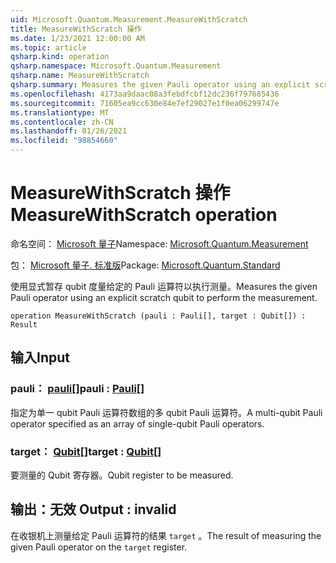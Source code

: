 ```yaml
---
uid: Microsoft.Quantum.Measurement.MeasureWithScratch
title: MeasureWithScratch 操作
ms.date: 1/23/2021 12:00:00 AM
ms.topic: article
qsharp.kind: operation
qsharp.namespace: Microsoft.Quantum.Measurement
qsharp.name: MeasureWithScratch
qsharp.summary: Measures the given Pauli operator using an explicit scratch qubit to perform the measurement.
ms.openlocfilehash: 4173aa9daac08a3febdfcbf12dc236f797685436
ms.sourcegitcommit: 71605ea9cc630e84e7ef29027e1f0ea06299747e
ms.translationtype: MT
ms.contentlocale: zh-CN
ms.lasthandoff: 01/26/2021
ms.locfileid: "98854660"
---
```

# <a name="measurewithscratch-operation"></a><span data-ttu-id="08966-102">MeasureWithScratch 操作</span><span class="sxs-lookup"><span data-stu-id="08966-102">MeasureWithScratch operation</span></span>

<span data-ttu-id="08966-103">命名空间： [Microsoft 量子](xref:Microsoft.Quantum.Measurement)</span><span class="sxs-lookup"><span data-stu-id="08966-103">Namespace: [Microsoft.Quantum.Measurement](xref:Microsoft.Quantum.Measurement)</span></span>

<span data-ttu-id="08966-104">包： [Microsoft 量子. 标准版](https://nuget.org/packages/Microsoft.Quantum.Standard)</span><span class="sxs-lookup"><span data-stu-id="08966-104">Package: [Microsoft.Quantum.Standard](https://nuget.org/packages/Microsoft.Quantum.Standard)</span></span>


<span data-ttu-id="08966-105">使用显式暂存 qubit 度量给定的 Pauli 运算符以执行测量。</span><span class="sxs-lookup"><span data-stu-id="08966-105">Measures the given Pauli operator using an explicit scratch qubit to perform the measurement.</span></span>

```qsharp
operation MeasureWithScratch (pauli : Pauli[], target : Qubit[]) : Result
```


## <a name="input"></a><span data-ttu-id="08966-106">输入</span><span class="sxs-lookup"><span data-stu-id="08966-106">Input</span></span>

### <a name="pauli--pauli"></a><span data-ttu-id="08966-107">pauli： [pauli](xref:microsoft.quantum.lang-ref.pauli)[]</span><span class="sxs-lookup"><span data-stu-id="08966-107">pauli : [Pauli](xref:microsoft.quantum.lang-ref.pauli)[]</span></span>

<span data-ttu-id="08966-108">指定为单一 qubit Pauli 运算符数组的多 qubit Pauli 运算符。</span><span class="sxs-lookup"><span data-stu-id="08966-108">A multi-qubit Pauli operator specified as an array of single-qubit Pauli operators.</span></span>


### <a name="target--qubit"></a><span data-ttu-id="08966-109">target： [Qubit](xref:microsoft.quantum.lang-ref.qubit)[]</span><span class="sxs-lookup"><span data-stu-id="08966-109">target : [Qubit](xref:microsoft.quantum.lang-ref.qubit)[]</span></span>

<span data-ttu-id="08966-110">要测量的 Qubit 寄存器。</span><span class="sxs-lookup"><span data-stu-id="08966-110">Qubit register to be measured.</span></span>



## <a name="output--__invalidresult__"></a><span data-ttu-id="08966-111">输出：__无效 <Result>__</span><span class="sxs-lookup"><span data-stu-id="08966-111">Output : __invalid<Result>__</span></span>

<span data-ttu-id="08966-112">在收银机上测量给定 Pauli 运算符的结果 `target` 。</span><span class="sxs-lookup"><span data-stu-id="08966-112">The result of measuring the given Pauli operator on the `target` register.</span></span>